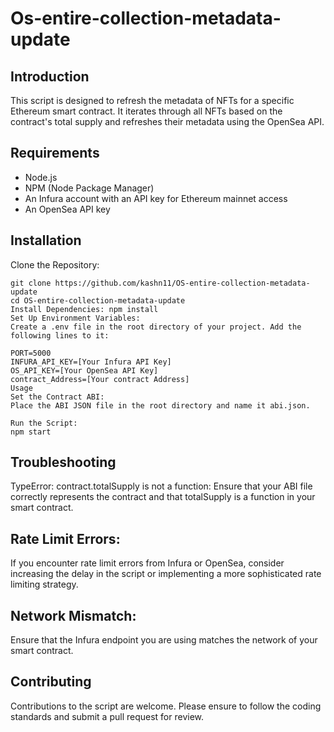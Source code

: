 # Os-entire-collection-metadata-update

## Introduction

This script is designed to refresh the metadata of NFTs for a specific Ethereum smart contract. It iterates through all NFTs based on the contract's total supply and refreshes their metadata using the OpenSea API.

## Requirements

- Node.js
- NPM (Node Package Manager)
- An Infura account with an API key for Ethereum mainnet access
- An OpenSea API key

## Installation

Clone the Repository:

```
git clone https://github.com/kashn11/OS-entire-collection-metadata-update
cd OS-entire-collection-metadata-update
Install Dependencies: npm install
Set Up Environment Variables:
Create a .env file in the root directory of your project. Add the following lines to it:

PORT=5000
INFURA_API_KEY=[Your Infura API Key]
OS_API_KEY=[Your OpenSea API Key]
contract_Address=[Your contract Address]
Usage
Set the Contract ABI:
Place the ABI JSON file in the root directory and name it abi.json.

Run the Script:
npm start
```

## Troubleshooting

TypeError: contract.totalSupply is not a function:
Ensure that your ABI file correctly represents the contract and that totalSupply is a function in your smart contract.

## Rate Limit Errors:

If you encounter rate limit errors from Infura or OpenSea, consider increasing the delay in the script or implementing a more sophisticated rate limiting strategy.

## Network Mismatch:

Ensure that the Infura endpoint you are using matches the network of your smart contract.

## Contributing

Contributions to the script are welcome. Please ensure to follow the coding standards and submit a pull request for review.
